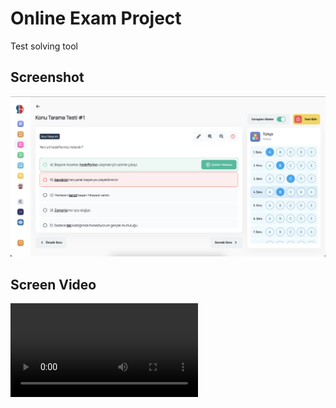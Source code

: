 
# Online Exam Project

Test solving tool


## Screenshot

![App Ss](https://github.com/Davuttrg/online-exam/blob/main/public/images/ss/app-ss.png)

## Screen Video

![App Video](https://github.com/Davuttrg/online-exam/blob/main/public/images/ss/app-record.mp4)
  
